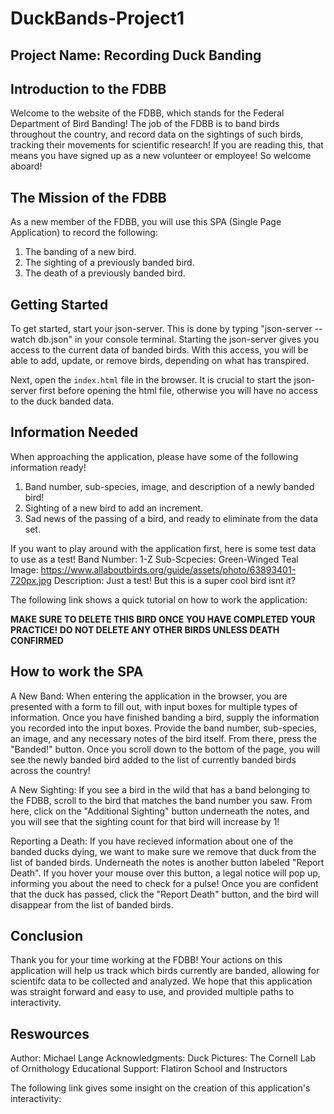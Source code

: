 # DuckBands-Project1

## Project Name: Recording Duck Banding

## Introduction to the FDBB
Welcome to the website of the FDBB, which stands for the Federal Department of Bird Banding! The job of the FDBB is to band birds throughout the country, and record data on the sightings of such birds, tracking their movements for scientific research! If you are reading this, that means you have signed up as a new volunteer or employee! So welcome aboard! 

## The Mission of the FDBB
As a new member of the FDBB, you will use this SPA (Single Page Application) to record the following:
1) The banding of a new bird.
2) The sighting of a previously banded bird.
3) The death of a previously banded bird.

## Getting Started
To get started, start your json-server. This is done by typing "json-server --watch db.json" in your console terminal. Starting the json-server gives you access to the current data of banded birds. With this access, you will be able to add, update, or remove birds, depending on what has transpired. 

Next, open the `index.html` file in the browser. It is crucial to start the json-server first before opening the html file, otherwise you will have no access to the duck banded data.

## Information Needed
When approaching the application, please have some of the following information ready!
1) Band number, sub-species, image, and description of a newly banded bird!
2) Sighting of a new bird to add an increment.
3) Sad news of the passing of a bird, and ready to eliminate from the data set.

If you want to play around with the application first, here is some test data to use as a test!
Band Number: 1-Z
Sub-Scpecies: Green-Winged Teal
Image: https://www.allaboutbirds.org/guide/assets/photo/63893401-720px.jpg
Description: Just a test! But this is a super cool bird isnt it?

The following link shows a quick tutorial on how to work the application:

**MAKE SURE TO DELETE THIS BIRD ONCE YOU HAVE COMPLETED YOUR PRACTICE! DO NOT DELETE ANY OTHER BIRDS UNLESS DEATH CONFIRMED**

## How to work the SPA
A New Band: When entering the application in the browser, you are presented with a form to fill out, with input boxes for multiple types of information. Once you have finished banding a bird, supply the information you recorded into the input boxes. Provide the band number, sub-species, an image, and any necessary notes of the bird itself. From there, press the "Banded!" button. Once you scroll down to the bottom of the page, you will see the newly banded bird added to the list of currently banded birds across the country!

A New Sighting: If you see a bird in the wild that has a band belonging to the FDBB, scroll to the bird that matches the band number you saw. From here, click on the "Additional Sighting" button underneath the notes, and you will see that the sighting count for that bird will increase by 1!

Reporting a Death: If you have recieved information about one of the banded ducks dying, we want to make sure we remove that duck from the list of banded birds. Underneath the notes is another button labeled "Report Death". If you hover your mouse over this button, a legal notice will pop up, informing you about the need to check for a pulse! Once you are confident that the duck has passed, click the "Report Death" button, and the bird will disappear from the list of banded birds.

## Conclusion
Thank you for your time working at the FDBB! Your actions on this application will help us track which birds currently are banded, allowing for scientifc data to be collected and analyzed. We hope that this application was straight forward and easy to use, and provided multiple paths to interactivity. 

## Reswources
Author: Michael Lange
Acknowledgments:
Duck Pictures: The Cornell Lab of Ornithology
Educational Support: Flatiron School and Instructors

The following link gives some insight on the creation of this application's interactivity:
